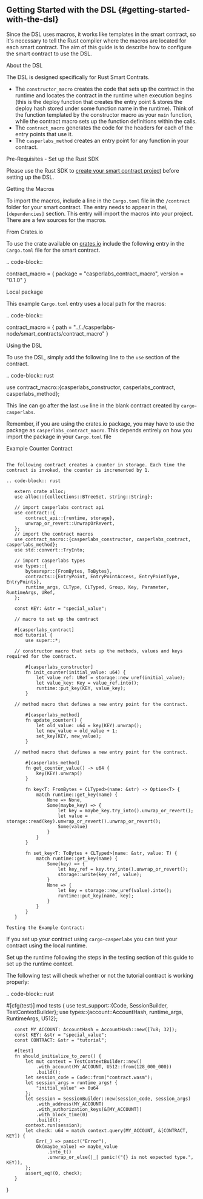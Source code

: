 ## Getting Started with the DSL {#getting-started-with-the-dsl}

Since the DSL uses macros, it works like templates in the smart contract, so it's necessary to tell the Rust compiler where the macros are located for each smart contract. The aim of this guide is to describe how to configure the smart contract to use the DSL.

About the DSL

The DSL is designed specifically for Rust Smart Contrats.

-   The `constructor_macro` creates the code that sets up the contract in the runtime and locates the contract in the runtime when execution begins (this is the deploy function that creates the entry point & stores the deploy hash stored under some function name in the runtime). Think of the function templated by the constructor macro as your `main` function, while the contract macro sets up the function definitions within the calls.
-   The `contract_macro` generates the code for the headers for each of the entry points that use it.
-   The `casperlabs_method` creates an entry point for any function in your contract.

Pre-Requisites - Set up the Rust SDK

Please use the Rust SDK to [create your smart contract project](https://docs.casperlabs.io/en/latest/dapp-dev-guide/setup-of-rust-contract-sdk.html) before setting up the DSL.

Getting the Macros

To import the macros, include a line in the `Cargo.toml` file in the `/contract` folder for your smart contract. The entry needs to appear in the\ `[dependencies]` section. This entry will import the macros into your project. There are a few sources for the macros.

From Crates.io

To use the crate available on [crates.io](https://crates.io/crates/casperlabs_contract_macro) include the following entry in the `Cargo.toml` file for the smart contract.

.. code-block::

contract_macro = { package = "casperlabs_contract_macro", version = "0.1.0" }

Local package

This example `Cargo.toml` entry uses a local path for the macros:

.. code-block::

contract_macro = { path = "../../casperlabs-node/smart_contracts/contract_macro" }

Using the DSL

To use the DSL, simply add the following line to the `use` section of the contract.

.. code-block:: rust

use contract_macro::{casperlabs_constructor, casperlabs_contract, casperlabs_method};

This line can go after the last `use` line in the blank contract created by `cargo-casperlabs`.

Remember, if you are using the crates.io package, you may have to use the package as `casperlabs_contract_macro`. This depends entirely on how you import the package in your `Cargo.toml` file

Example Counter Contract

```

The following contract creates a counter in storage. Each time the contract is invoked, the counter is incremented by 1.

.. code-block:: rust

   extern crate alloc;
   use alloc::{collections::BTreeSet, string::String};

   // import casperlabs contract api
   use contract::{
       contract_api::{runtime, storage},
       unwrap_or_revert::UnwrapOrRevert,
   };
   // import the contract macros
   use contract_macro::{casperlabs_constructor, casperlabs_contract, casperlabs_method};
   use std::convert::TryInto;

   // import casperlabs types
   use types::{
       bytesrepr::{FromBytes, ToBytes},
       contracts::{EntryPoint, EntryPointAccess, EntryPointType, EntryPoints},
       runtime_args, CLType, CLTyped, Group, Key, Parameter, RuntimeArgs, URef,
   };

   const KEY: &str = "special_value";

   // macro to set up the contract

   #[casperlabs_contract]
   mod tutorial {
       use super::*;

   // constructor macro that sets up the methods, values and keys required for the contract.

       #[casperlabs_constructor]
       fn init_counter(initial_value: u64) {
           let value_ref: URef = storage::new_uref(initial_value);
           let value_key: Key = value_ref.into();
           runtime::put_key(KEY, value_key);
       }

   // method macro that defines a new entry point for the contract.

       #[casperlabs_method]
       fn update_counter() {
           let old_value: u64 = key(KEY).unwrap();
           let new_value = old_value + 1;
           set_key(KEY, new_value);
       }

   // method macro that defines a new entry point for the contract.

       #[casperlabs_method]
       fn get_counter_value() -> u64 {
           key(KEY).unwrap()
       }

       fn key<T: FromBytes + CLTyped>(name: &str) -> Option<T> {
           match runtime::get_key(name) {
               None => None,
               Some(maybe_key) => {
                   let key = maybe_key.try_into().unwrap_or_revert();
                   let value = storage::read(key).unwrap_or_revert().unwrap_or_revert();
                   Some(value)
               }
           }
       }

       fn set_key<T: ToBytes + CLTyped>(name: &str, value: T) {
           match runtime::get_key(name) {
               Some(key) => {
                   let key_ref = key.try_into().unwrap_or_revert();
                   storage::write(key_ref, value);
               }
               None => {
                   let key = storage::new_uref(value).into();
                   runtime::put_key(name, key);
               }
           }
       }
   }

Testing the Example Contract:
```

If you set up your contract using `cargo-casperlabs` you can test your contract using the local runtime.

Set up the runtime following the steps in the testing section of this guide to set up the runtime context.

The following test will check whether or not the tutorial contract is working properly:

.. code-block:: rust

#[cfg(test)] mod tests { use test_support::{Code, SessionBuilder, TestContextBuilder}; use types::{account::AccountHash, runtime_args, RuntimeArgs, U512};

       const MY_ACCOUNT: AccountHash = AccountHash::new([7u8; 32]);
       const KEY: &str = "special_value";
       const CONTRACT: &str = "tutorial";

       #[test]
       fn should_initialize_to_zero() {
           let mut context = TestContextBuilder::new()
               .with_account(MY_ACCOUNT, U512::from(128_000_000))
               .build();
           let session_code = Code::from("contract.wasm");
           let session_args = runtime_args! {
               "initial_value" => 0u64
           };
           let session = SessionBuilder::new(session_code, session_args)
               .with_address(MY_ACCOUNT)
               .with_authorization_keys(&[MY_ACCOUNT])
               .with_block_time(0)
               .build();
           context.run(session);
           let check: u64 = match context.query(MY_ACCOUNT, &[CONTRACT, KEY]) {
               Err(_) => panic!("Error"),
               Ok(maybe_value) => maybe_value
                   .into_t()
                   .unwrap_or_else(|_| panic!("{} is not expected type.", KEY)),
           };
           assert_eq!(0, check);
       }

}
